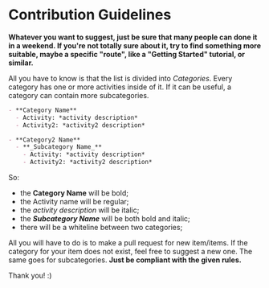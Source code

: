 # Contribution Guidelines

**Whatever you want to suggest, just be sure that many people can done it in a weekend. If you're not totally sure about it, try to find something more suitable, maybe a specific "route", like a "Getting Started" tutorial, or similar.**

All you have to know is that the list is divided into *Categories*. Every category has one or more activities inside of it. If it can be useful, a category can contain more subcategories.

```markdown
- **Category Name**
  - Activity: *activity description*
  - Activity2: *activity2 description*

- **Category2 Name**
  - **_Subcategory Name_**
    - Activity: *activity description*
    - Activity2: *activity2 description*
```

So:

- the **Category Name** will be bold;
- the Activity name will be regular;
- the *activity description* will be italic;
- the _**Subcategory Name**_ will be both bold and italic;
- there will be a whiteline between two categories;

All you will have to do is to make a pull request for new item/items. If the category for your item does not exist, feel free to suggest a new one. The same goes for subcategories. **Just be compliant with the given rules.**

Thank you! :)
